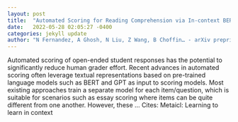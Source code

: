 ```yaml
---
layout: post
title:  "Automated Scoring for Reading Comprehension via In-context BERT Tuning"
date:   2022-05-28 02:05:27 -0400
categories: jekyll update
author: "N Fernandez, A Ghosh, N Liu, Z Wang, B Choffin… - arXiv preprint arXiv …, 2022"
---
```

Automated scoring of open-ended student responses has the potential to significantly reduce human grader effort. Recent advances in automated scoring often leverage textual representations based on pre-trained language models such as BERT and GPT as input to scoring models. Most existing approaches train a separate model for each item/question, which is suitable for scenarios such as essay scoring where items can be quite different from one another. However, these … Cites: ‪Metaicl: Learning to learn in context‬